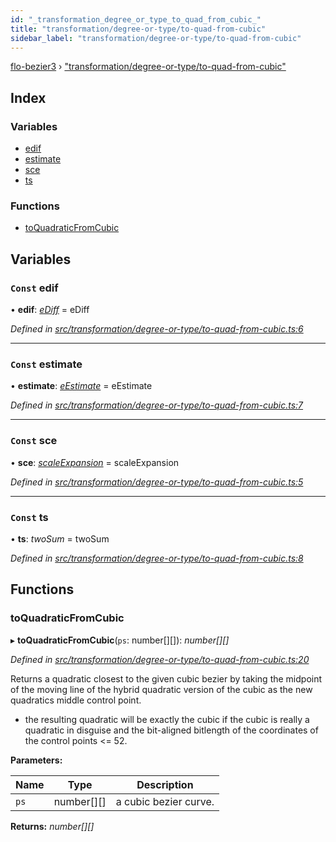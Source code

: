 ```yaml
---
id: "_transformation_degree_or_type_to_quad_from_cubic_"
title: "transformation/degree-or-type/to-quad-from-cubic"
sidebar_label: "transformation/degree-or-type/to-quad-from-cubic"
---
```


[flo-bezier3](../globals.md) › ["transformation/degree-or-type/to-quad-from-cubic"](_transformation_degree_or_type_to_quad_from_cubic_.md)

## Index

### Variables

* [edif](_transformation_degree_or_type_to_quad_from_cubic_.md#const-edif)
* [estimate](_transformation_degree_or_type_to_quad_from_cubic_.md#const-estimate)
* [sce](_transformation_degree_or_type_to_quad_from_cubic_.md#const-sce)
* [ts](_transformation_degree_or_type_to_quad_from_cubic_.md#const-ts)

### Functions

* [toQuadraticFromCubic](_transformation_degree_or_type_to_quad_from_cubic_.md#toquadraticfromcubic)

## Variables

### `Const` edif

• **edif**: *[eDiff](_implicit_form_exact_get_implicit_form1_.md#ediff)* = eDiff

*Defined in [src/transformation/degree-or-type/to-quad-from-cubic.ts:6](https://github.com/FlorisSteenkamp/FloBezier/blob/6f79660/src/transformation/degree-or-type/to-quad-from-cubic.ts#L6)*

___

### `Const` estimate

• **estimate**: *[eEstimate](_intersection_self_intersection_self_intersection_.md#eestimate)* = eEstimate

*Defined in [src/transformation/degree-or-type/to-quad-from-cubic.ts:7](https://github.com/FlorisSteenkamp/FloBezier/blob/6f79660/src/transformation/degree-or-type/to-quad-from-cubic.ts#L7)*

___

### `Const` sce

• **sce**: *[scaleExpansion](_intersection_bezier_intersection_implicit_inversion_old_.md#scaleexpansion)* = scaleExpansion

*Defined in [src/transformation/degree-or-type/to-quad-from-cubic.ts:5](https://github.com/FlorisSteenkamp/FloBezier/blob/6f79660/src/transformation/degree-or-type/to-quad-from-cubic.ts#L5)*

___

### `Const` ts

• **ts**: *twoSum* = twoSum

*Defined in [src/transformation/degree-or-type/to-quad-from-cubic.ts:8](https://github.com/FlorisSteenkamp/FloBezier/blob/6f79660/src/transformation/degree-or-type/to-quad-from-cubic.ts#L8)*

## Functions

###  toQuadraticFromCubic

▸ **toQuadraticFromCubic**(`ps`: number[][]): *number[][]*

*Defined in [src/transformation/degree-or-type/to-quad-from-cubic.ts:20](https://github.com/FlorisSteenkamp/FloBezier/blob/6f79660/src/transformation/degree-or-type/to-quad-from-cubic.ts#L20)*

Returns a quadratic closest to the given cubic bezier by taking the midpoint
of the moving line of the hybrid quadratic version of the cubic as the
new quadratics middle control point.
* the resulting quadratic will be exactly the cubic if the cubic is really
a quadratic in disguise and the bit-aligned bitlength of the coordinates of
the control points <= 52.

**Parameters:**

Name | Type | Description |
------ | ------ | ------ |
`ps` | number[][] | a cubic bezier curve.  |

**Returns:** *number[][]*
